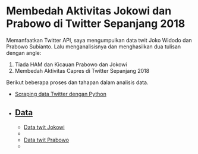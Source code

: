 # Membedah Aktivitas Jokowi dan Prabowo di Twitter Sepanjang 2018

Memanfaatkan Twitter API, saya mengumpulkan data twit Joko Widodo dan Prabowo Subianto. Lalu menganalisisnya dan menghasilkan dua tulisan dengan angle: 
1. Tiada HAM dan Kicauan Prabowo dan Jokowi
2. Membedah Aktivitas Capres di Twitter Sepanjang 2018

Berikut beberapa proses dan tahapan dalam analisis data. 

<ul>
  <li> <a href="https://github.com/wanulfa/Scrape-Twitter-Data-Using-Python/blob/master/Python"> Scraping data Twitter dengan Python<li>

## Data
<ul>
  <li> <a href="https://github.com/wanulfa/Twitter-Data/blob/master/jokowi_tweets.xlsx"> Data twit Jokowi<li>
  <li> <a href="https://github.com/wanulfa/Twitter-Data/blob/master/prabowo_tweets.xlsx"> Data twit Prabowo<li>
    

    






